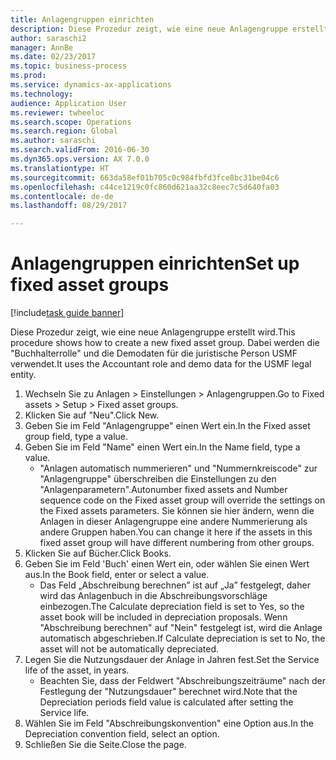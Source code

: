 ```yaml
--- 
title: Anlagengruppen einrichten
description: Diese Prozedur zeigt, wie eine neue Anlagengruppe erstellt wird.
author: saraschi2
manager: AnnBe
ms.date: 02/23/2017
ms.topic: business-process
ms.prod: 
ms.service: dynamics-ax-applications
ms.technology: 
audience: Application User
ms.reviewer: twheeloc
ms.search.scope: Operations
ms.search.region: Global
ms.author: saraschi
ms.search.validFrom: 2016-06-30
ms.dyn365.ops.version: AX 7.0.0
ms.translationtype: HT
ms.sourcegitcommit: 663da58ef01b705c0c984fbfd3fce8bc31be04c6
ms.openlocfilehash: c44ce1219c0fc860d621aa32c8eec7c5d640fa03
ms.contentlocale: de-de
ms.lasthandoff: 08/29/2017

---
```

# <a name="set-up-fixed-asset-groups"></a><span data-ttu-id="a0f65-103">Anlagengruppen einrichten</span><span class="sxs-lookup"><span data-stu-id="a0f65-103">Set up fixed asset groups</span></span>

[!include[task guide banner](../../includes/task-guide-banner.md)]

<span data-ttu-id="a0f65-104">Diese Prozedur zeigt, wie eine neue Anlagengruppe erstellt wird.</span><span class="sxs-lookup"><span data-stu-id="a0f65-104">This procedure shows how to create a new fixed asset group.</span></span> <span data-ttu-id="a0f65-105">Dabei werden die "Buchhalterrolle" und die Demodaten für die juristische Person USMF verwendet.</span><span class="sxs-lookup"><span data-stu-id="a0f65-105">It uses the Accountant role and demo data for the USMF legal entity.</span></span>

1. <span data-ttu-id="a0f65-106">Wechseln Sie zu Anlagen > Einstellungen > Anlagengruppen.</span><span class="sxs-lookup"><span data-stu-id="a0f65-106">Go to Fixed assets > Setup > Fixed asset groups.</span></span>
2. <span data-ttu-id="a0f65-107">Klicken Sie auf "Neu".</span><span class="sxs-lookup"><span data-stu-id="a0f65-107">Click New.</span></span>
3. <span data-ttu-id="a0f65-108">Geben Sie im Feld "Anlagengruppe" einen Wert ein.</span><span class="sxs-lookup"><span data-stu-id="a0f65-108">In the Fixed asset group field, type a value.</span></span>
4. <span data-ttu-id="a0f65-109">Geben Sie im Feld "Name" einen Wert ein.</span><span class="sxs-lookup"><span data-stu-id="a0f65-109">In the Name field, type a value.</span></span>
    * <span data-ttu-id="a0f65-110">"Anlagen automatisch nummerieren" und "Nummernkreiscode" zur "Anlagengruppe" überschreiben die Einstellungen zu den "Anlagenparametern".</span><span class="sxs-lookup"><span data-stu-id="a0f65-110">Autonumber fixed assets and Number sequence code on the Fixed asset group will override the settings on the Fixed assets parameters.</span></span> <span data-ttu-id="a0f65-111">Sie können sie hier ändern, wenn die Anlagen in dieser Anlagengruppe eine andere Nummerierung als andere Gruppen haben.</span><span class="sxs-lookup"><span data-stu-id="a0f65-111">You can change it here if the assets in this fixed asset group will have different numbering from other groups.</span></span>  
5. <span data-ttu-id="a0f65-112">Klicken Sie auf Bücher.</span><span class="sxs-lookup"><span data-stu-id="a0f65-112">Click Books.</span></span>
6. <span data-ttu-id="a0f65-113">Geben Sie im Feld 'Buch' einen Wert ein, oder wählen Sie einen Wert aus.</span><span class="sxs-lookup"><span data-stu-id="a0f65-113">In the Book field, enter or select a value.</span></span>
    * <span data-ttu-id="a0f65-114">Das Feld „Abschreibung berechnen” ist auf „Ja” festgelegt, daher wird das Anlagenbuch in die Abschreibungsvorschläge einbezogen.</span><span class="sxs-lookup"><span data-stu-id="a0f65-114">The Calculate depreciation field is set to Yes, so the asset book will be included in depreciation proposals.</span></span> <span data-ttu-id="a0f65-115">Wenn "Abschreibung berechnen" auf "Nein" festgelegt ist, wird die Anlage automatisch abgeschrieben.</span><span class="sxs-lookup"><span data-stu-id="a0f65-115">If Calculate depreciation is set to No, the asset will not be automatically depreciated.</span></span>  
7. <span data-ttu-id="a0f65-116">Legen Sie die Nutzungsdauer der Anlage in Jahren fest.</span><span class="sxs-lookup"><span data-stu-id="a0f65-116">Set the Service life of the asset, in years.</span></span>
    * <span data-ttu-id="a0f65-117">Beachten Sie, dass der Feldwert "Abschreibungszeiträume" nach der Festlegung der "Nutzungsdauer" berechnet wird.</span><span class="sxs-lookup"><span data-stu-id="a0f65-117">Note that the Depreciation periods field value is calculated after setting the Service life.</span></span>  
8. <span data-ttu-id="a0f65-118">Wählen Sie im Feld "Abschreibungskonvention" eine Option aus.</span><span class="sxs-lookup"><span data-stu-id="a0f65-118">In the Depreciation convention field, select an option.</span></span>
9. <span data-ttu-id="a0f65-119">Schließen Sie die Seite.</span><span class="sxs-lookup"><span data-stu-id="a0f65-119">Close the page.</span></span>


